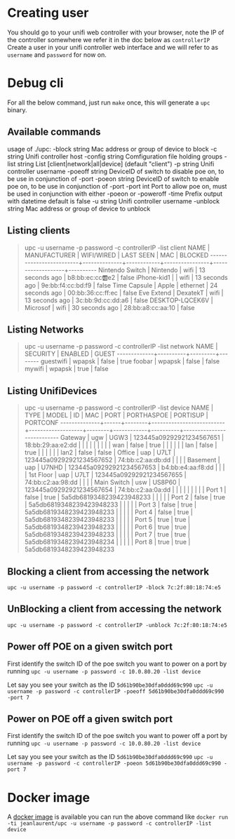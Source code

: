 # Creating user
You should go to your unifi web controller with your browser, note the IP of the controller somewhere we refer it in the doc below as `controllerIP`
Create a user in your unifi controller web interface and we will refer to as `username` and `password` for now on.

# Debug cli
For all the below command, just run `make` once, this will generate a `upc` binary.

## Available commands

  usage of ./upc:
    -block string
        Mac address or group of device to block
    -c string
        Unifi controller host
    -config string
        Comfiguration file holding groups
    -list string
        List [client|network|all|device] (default "client")
    -p string
        Unifi controller username
    -poeoff string
        DeviceID of switch to disable poe on, to be use in conjunction of -port
    -poeon string
        DeviceID of switch to enable poe on, to be use in conjunction of -port
    -port int
        Port to allow poe on, must be used in conjunction with either -poeon or -poweroff
    -time
        Prefix output with datetime default is false
    -u string
        Unifi controller username
    -unblock string
        Mac address or group of device to unblock

## Listing clients

  > upc -u username -p password -c controllerIP -list client
            NAME          | MANUFACTURER | WIFI/WIRED |   LAST SEEN    |        MAC        | BLOCKED
  -------------------------+--------------+------------+----------------+-------------------+----------
    Nintendo Switch        | Nintendo     | wifi       | 13 seconds ago | b8:bb:ec:cc:ab:e2 | false
    iPhone-kid1            |              | wifi       | 13 seconds ago | 9e:bb:f4:cc:bd:f9 | false
    Time Capsule           | Apple        | ethernet   | 24 seconds ago | 00:bb:36:cc:ff:ec | false
    Eve Extend             | DexatekT     | wifi       | 13 seconds ago | 3c:bb:9d:cc:dd:a6 | false
    DESKTOP-LQCEK6V        | Microsof     | wifi       | 30 seconds ago | 28:bb:a8:cc:aa:10 | false


## Listing Networks

  > upc -u username -p password -c controllerIP -list network
       NAME    | SECURITY | ENABLED | GUEST
  -------------+----------+---------+--------
    guestwifi  | wpapsk   | false   | true
    foobar     | wpapsk   | false   | false
    mywifi     | wpapsk   | true    | false


## Listing UnifiDevices

  > upc -u username -p password -c controllerIP -list device
      NAME     | TYPE | MODEL  |            ID            |        MAC        |  PORT  | PORTHASPOE | PORTISUP |         PORTCONF
  --------------+------+--------+--------------------------+-------------------+--------+------------+----------+---------------------------
    Gateway     | ugw  | UGW3   | 123445a09292921234567651 | 18:bb:29:aa:e2:dd |        |            |          |
                |      |        |                          |                   | wan    | false      | true     |
                |      |        |                          |                   | lan    | false      | true     |
                |      |        |                          |                   | lan2   | false      | false    |
    Office      | uap  | U7LT   | 123445a09292921234567652 | 74:bb:c2:aa:db:dd |        |            |          |
    Basement    | uap  | U7NHD  | 123445a09292921234567653 | b4:bb:e4:aa:f8:dd |        |            |          |
    1st Floor   | uap  | U7LT   | 123445a09292921234567655 | 74:bb:c2:aa:98:dd |        |            |          |
    Main Switch | usw  | US8P60 | 123445a09292921234567654 | 74:bb:c2:aa:0a:dd |        |            |          |
                |      |        |                          |                   | Port 1 | false      | true     | 5a5db6819348239423948233
                |      |        |                          |                   | Port 2 | false      | true     | 5a5db6819348239423948233
                |      |        |                          |                   | Port 3 | false      | true     | 5a5db6819348239423948233
                |      |        |                          |                   | Port 4 | false      | true     | 5a5db6819348239423948233
                |      |        |                          |                   | Port 5 | true       | true     | 5a5db6819348239423948233
                |      |        |                          |                   | Port 6 | true       | true     | 5a5db6819348239423948233
                |      |        |                          |                   | Port 7 | true       | true     | 5a5db6819348239423948234
                |      |        |                          |                   | Port 8 | true       | true     | 5a5db6819348239423948233



## Blocking a client from accessing the network
`upc -u username -p password -c controllerIP -block 7c:2f:80:18:74:e5`

## UnBlocking a client from accessing the network
`upc -u username -p password -c controllerIP -unblock 7c:2f:80:18:74:e5`

## Power off POE on a given switch port
First identify the switch ID of the poe switch you want to power on a port by running 
`upc -u username -p password -c 10.0.80.20 -list device`

Let say you see your switch as the ID `5d61b90be30dfa0ddd69c990`
`upc -u username -p password -c controllerIP -poeoff 5d61b90be30dfa0ddd69c990 -port 7`

## Power on POE off a given switch port
First identify the switch ID of the poe switch you want to power off a port by running 
`upc -u username -p password -c 10.0.80.20 -list device`

Let say you see your switch as the ID `5d61b90be30dfa0ddd69c990`
`upc -u username -p password -c controllerIP -poeon 5d61b90be30dfa0ddd69c990 -port 7`

# Docker image

A [docker image](https://hub.docker.com/repository/docker/jeanlaurent/upc) is available you can run the above command like 
`docker run -ti jeanlaurent/upc -u username -p password -c controllerIP -list device`
